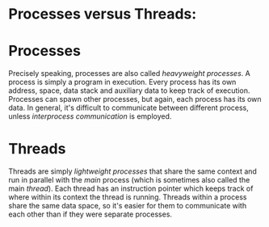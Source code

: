 # Processes versus Threads:

# Processes
Precisely speaking, processes are also called _heavyweight processes_. A process
is simply a program in execution. Every process has its own address, space, data
stack and auxiliary data to keep track of execution. Processes can spawn other
processes, but again, each process has its own data. In general, it's difficult
to communicate between different process, unless _interprocess communication_ is
employed.

# Threads
Threads are simply _lightweight processes_ that share the same context and run
in parallel with the _main_ process (which is sometimes also called the main
_thread_). Each thread has an instruction pointer which keeps track of where
within its context the thread is running. Threads within a process share the
same data space, so it's easier for them to communicate with each other than if
they were separate processes.
